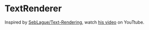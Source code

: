 # TextRenderer
Inspired by [SebLague/Text-Rendering](https://github.com/SebLague/Text-Rendering), watch [his video](https://youtu.be/SO83KQuuZvg?si=mAx_Q-HN7xg6Oa3U) on YouTtube.
